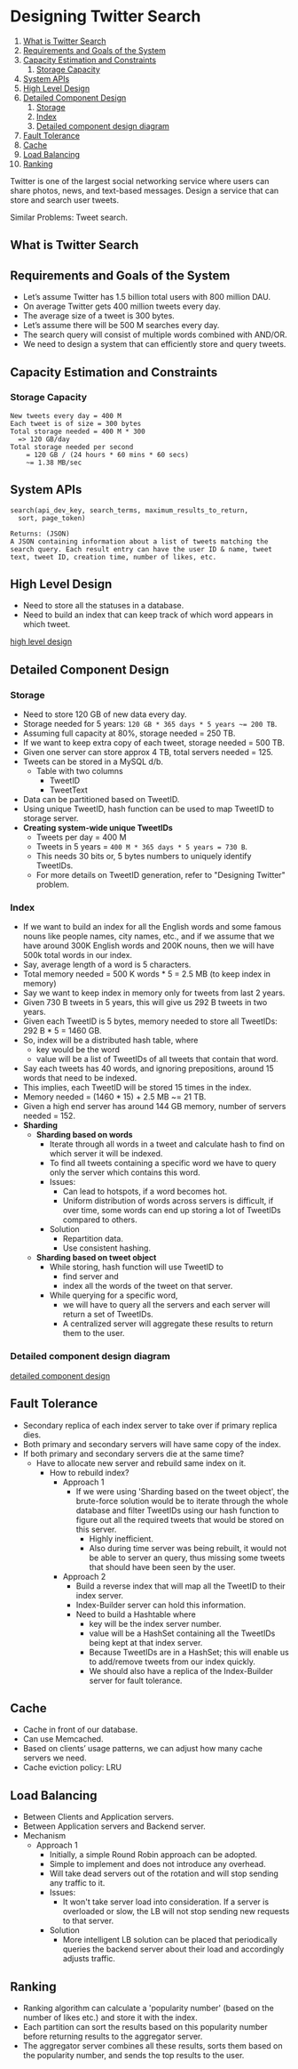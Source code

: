 # Designing Twitter Search

1. [What is Twitter Search](#what-is-twitter-search)
2. [Requirements and Goals of the System](#requirements-and-goals-of-the-system)
3. [Capacity Estimation and Constraints](#capacity-estimation-and-constraints)
    1. [Storage Capacity](#storage-capacity)
4. [System APIs](#system-apis)
5. [High Level Design](#high-level-design)
6. [Detailed Component Design](#detailed-component-design)
    1. [Storage](#storage)
    2. [Index](#index)
    3. [Detailed component design diagram](#detailed-component-design-diagram)
7. [Fault Tolerance](#fault-tolerance)
8. [Cache](#cache)
9. [Load Balancing](#load-balancing)
10. [Ranking](#ranking)

Twitter is one of the largest social networking service where users can share photos, news, and text-based messages. Design a service that can store and search user tweets.

Similar Problems: Tweet search.

## What is Twitter Search

## Requirements and Goals of the System

- Let’s assume Twitter has 1.5 billion total users with 800 million DAU.
- On average Twitter gets 400 million tweets every day.
- The average size of a tweet is 300 bytes.
- Let’s assume there will be 500 M searches every day.
- The search query will consist of multiple words combined with AND/OR.
- We need to design a system that can efficiently store and query tweets.

## Capacity Estimation and Constraints

### Storage Capacity

```plaintext
New tweets every day = 400 M
Each tweet is of size = 300 bytes
Total storage needed = 400 M * 300
  => 120 GB/day
Total storage needed per second
    = 120 GB / (24 hours * 60 mins * 60 secs)
    ~= 1.38 MB/sec
```

## System APIs

```plaintext
search(api_dev_key, search_terms, maximum_results_to_return,
  sort, page_token)

Returns: (JSON)
A JSON containing information about a list of tweets matching the search query. Each result entry can have the user ID & name, tweet text, tweet ID, creation time, number of likes, etc.
```

## High Level Design

- Need to store all the statuses in a database.
- Need to build an index that can keep track of which word appears in which tweet.

[high level design](./images/high-level-design_base64.md)

## Detailed Component Design

### Storage

- Need to store 120 GB of new data every day.
- Storage needed for 5 years: `120 GB * 365 days * 5 years ~= 200 TB`.
- Assuming full capacity at 80%, storage needed = 250 TB.
- If we want to keep extra copy of each tweet, storage needed = 500 TB.
- Given one server can store approx 4 TB, total servers needed = 125.
- Tweets can be stored in a MySQL d/b.
  - Table with two columns
    - TweetID
    - TweetText
- Data can be partitioned based on TweetID.
- Using unique TweetID, hash function can be used to map TweetID to storage server.
- **Creating system-wide unique TweetIDs**
  - Tweets per day = 400 M
  - Tweets in 5 years = `400 M * 365 days * 5 years = 730 B`.
  - This needs 30 bits or, 5 bytes numbers to uniquely identify TweetIDs.
  - For more details on TweetID generation, refer to "Designing Twitter" problem.

### Index

- If we want to build an index for all the English words and some famous nouns like people names, city names, etc., and if we assume that we have around 300K English words and 200K nouns, then we will have 500k total words in our index.
- Say, average length of a word is 5 characters.
- Total memory needed = 500 K words * 5 = 2.5 MB (to keep index in memory)
- Say we want to keep index in memory only for tweets from last 2 years.
- Given 730 B tweets in 5 years, this will give us 292 B tweets in two years.
- Given each TweetID is 5 bytes, memory needed to store all TweetIDs: 292 B * 5 = 1460 GB.
- So, index will be  a distributed hash table, where
  - key would be the word
  - value will be a list of TweetIDs of all tweets that contain that word.
- Say each tweets has 40 words, and ignoring prepositions, around 15 words that need to be indexed.
- This implies, each TweetID will be stored 15 times in the index.
- Memory needed = (1460 * 15) + 2.5 MB ~= 21 TB.
- Given a high end server has around 144 GB memory, number of servers needed = 152.
- **Sharding**
  - **Sharding based on words**
    - Iterate through all words in a tweet and calculate hash to find on which server it will be indexed.
    - To find all tweets containing a specific word we have to query only the server which contains this word.
    - Issues:
      - Can lead to hotspots, if a word becomes hot.
      - Uniform distribution of words across servers is difficult, if over time, some words can end up storing a lot of TweetIDs compared to others.
    - Solution
      - Repartition data.
      - Use consistent hashing.
  - **Sharding based on tweet object**
    - While storing, hash function will use TweetID to
      - find server and
      - index all the words of the tweet on that server.
    - While querying for a specific word,
      - we will have to query all the servers and each server will return a set of TweetIDs.
      - A centralized server will aggregate these results to return them to the user.

### Detailed component design diagram

[detailed component design](./images/detailed-component-design_base64.md)

## Fault Tolerance

- Secondary replica of each index server to take over if primary replica dies.
- Both primary and secondary servers will have same copy of the index.
- If both primary and secondary servers die at the same time?
  - Have to allocate new server and rebuild same index on it.
    - How to rebuild index?
      - Approach 1
        - If we were using 'Sharding based on the tweet object', the brute-force solution would be to iterate through the whole database and filter TweetIDs using our hash function to figure out all the required tweets that would be stored on this server.
          - Highly inefficient.
          - Also during time server was being rebuilt, it would not be able to server an query, thus missing some tweets that should have been seen by the user.
      - Approach 2
        - Build a reverse index that will map all the TweetID to their index server.
        - Index-Builder server can hold this information.
        - Need to build a Hashtable where
          - key will be the index server number.
          - value will be a HashSet containing all the TweetIDs being kept at that index server.
          - Because TweetIDs are in a HashSet; this will enable us to add/remove tweets from our index quickly.
          - We should also have a replica of the Index-Builder server for fault tolerance.

## Cache

- Cache in front of our database.
- Can use Memcached.
- Based on clients’ usage patterns, we can adjust how many cache servers we need.
- Cache eviction policy: LRU

## Load Balancing

- Between Clients and Application servers.
- Between Application servers and Backend server.
- Mechanism
  - Approach 1
    - Initially, a simple Round Robin approach can be adopted.
    - Simple to implement and does not introduce any overhead.
    - Will take dead servers out of the rotation and will stop sending any traffic to it.
    - Issues:
      - It won't take server load into consideration. If a server is overloaded or slow, the LB will not stop sending new requests to that server.
    - Solution
      - More intelligent LB solution can be placed that periodically queries the backend server about their load and accordingly adjusts traffic.

## Ranking

- Ranking algorithm can calculate a 'popularity number' (based on the number of likes etc.) and store it with the index.
- Each partition can sort the results based on this popularity number before returning results to the aggregator server.
- The aggregator server combines all these results, sorts them based on the popularity number, and sends the top results to the user.
